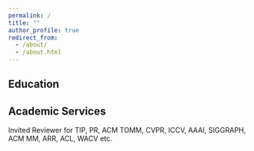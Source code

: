 ```yaml
---
permalink: /
title: ""
author_profile: true
redirect_from: 
  - /about/
  - /about.html
---
```





Education
-----


Academic Services
-----
Invited Reviewer for TIP, PR, ACM TOMM, CVPR, ICCV, AAAI, SIGGRAPH, ACM MM, ARR, ACL, WACV etc.